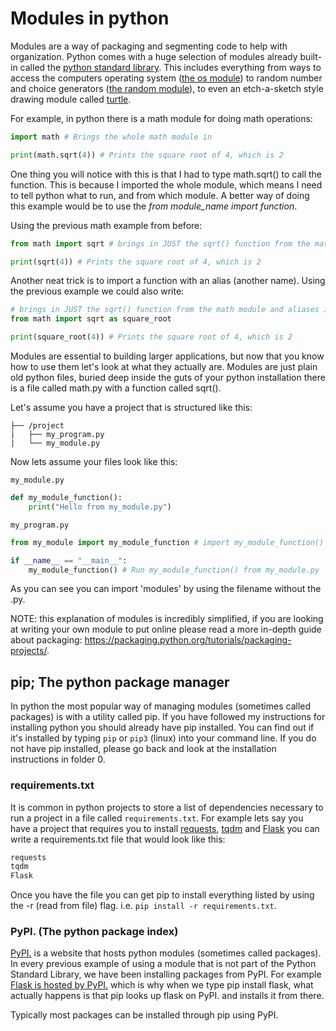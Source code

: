 # Modules in python

Modules are a way of packaging and segmenting code to help with organization. Python comes with a huge selection of modules already built-in called the [python standard library](https://docs.python.org/3/library/). This includes everything from ways to access the computers operating system ([the os module](https://docs.python.org/3/library/os.html)) to random number and choice generators ([the random module](https://docs.python.org/3/library/random.html)),  to even an etch-a-sketch style drawing module called [turtle](https://docs.python.org/3.7/library/turtle.html).

For example, in python there is a math module for doing math operations:

```python
import math # Brings the whole math module in

print(math.sqrt(4)) # Prints the square root of 4, which is 2
```

One thing you will notice with this is that I had to type math.sqrt() to call the function. This is because I imported the whole module, which means I need to tell python what to run, and from which module. A better way of doing this example would be to use the *from module_name import function*.

Using the previous math example from before:

```python
from math import sqrt # brings in JUST the sqrt() function from the math module

print(sqrt(4)) # Prints the square root of 4, which is 2
```

Another neat trick is to import a function with an alias (another name). Using the previous example we could also write:

```python
# brings in JUST the sqrt() function from the math module and aliases it to square_root()
from math import sqrt as square_root

print(square_root(4)) # Prints the square root of 4, which is 2
```

Modules are essential to building larger applications, but now that you know how to use them let's look at what they actually are. Modules are just plain old python files, buried deep inside the guts of your python installation there is a file called math.py with a function called sqrt().

Let's assume you have a project that is structured like this:

```none
├── /project
|   ├── my_program.py
|   └── my_module.py
```

Now lets assume your files look like this:

```my_module.py```

```python
def my_module_function():
    print("Hello from my_module.py")
```

```my_program.py```

```python
from my_module import my_module_function # import my_module_function() from the my_module.py file

if __name__ == "__main__":
    my_module_function() # Run my_module_function() from my_module.py
```

As you can see you can import 'modules' by using the filename without the .py.

NOTE: this explanation of modules is incredibly simplified, if you are looking at writing your own module to put online please read a more in-depth guide about packaging: https://packaging.python.org/tutorials/packaging-projects/.

## pip; The python package manager

In python the most popular way of managing modules (sometimes called packages) is with a utility called pip. If you have followed my instructions for installing python you should already have pip installed. You can find out if it's installed by typing ```pip``` or ```pip3``` (linux) into your command line. If you do not have pip installed, please go back and look at the installation instructions in folder 0.

### requirements.txt

It is common in python projects to store a list of dependencies necessary to run a project in a file called ```requirements.txt```. For example lets say you have a project that requires you to install [requests](https://2.python-requests.org/en/master/), [tqdm](https://tqdm.github.io/) and [Flask](https://flask.palletsprojects.com/en/1.1.x/) you can write a requirements.txt file that would look like this:

```txt
requests
tqdm
Flask
```

Once you have the file you can get pip to install everything listed by using the -r (read from file) flag. i.e. ```pip install -r requirements.txt```.

### PyPI. (The python package index)

[PyPI.](https://pypi.org) is a website that hosts python modules (sometimes called packages). In every previous example of using a module that is not part of the Python Standard Library, we have been installing packages from PyPI. For example [Flask is hosted by PyPI.](https://pypi.org/project/Flask/) which is why when we type pip install flask, what actually happens is that pip looks up flask on PyPI. and installs it from there.

Typically most packages can be installed through pip using PyPI.
